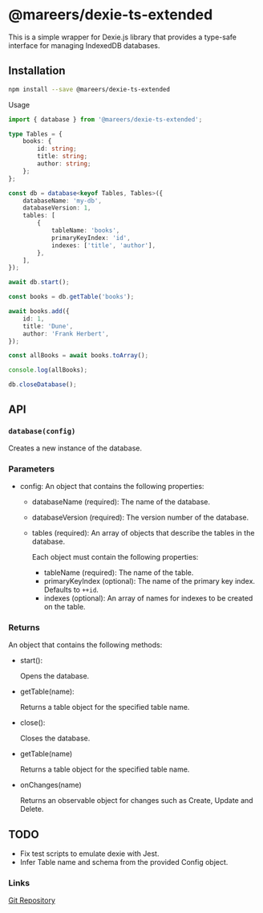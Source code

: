 # @mareers/dexie-ts-extended

This is a simple wrapper for Dexie.js library that provides a type-safe interface for managing IndexedDB databases.

## Installation

```sh
npm install --save @mareers/dexie-ts-extended
```

Usage

```typescript
import { database } from '@mareers/dexie-ts-extended';

type Tables = {
    books: {
        id: string;
        title: string;
        author: string;
    };
};

const db = database<keyof Tables, Tables>({
    databaseName: 'my-db',
    databaseVersion: 1,
    tables: [
        {
            tableName: 'books',
            primaryKeyIndex: 'id',
            indexes: ['title', 'author'],
        },
    ],
});

await db.start();

const books = db.getTable('books');

await books.add({
    id: 1,
    title: 'Dune',
    author: 'Frank Herbert',
});

const allBooks = await books.toArray();

console.log(allBooks);

db.closeDatabase();
```

## API

### `database(config)`

Creates a new instance of the database.

### Parameters

-   config: An object that contains the following properties:

    -   databaseName (required): The name of the database.
    -   databaseVersion (required): The version number of the database.
    -   tables (required): An array of objects that describe the tables in the database.

        Each object must contain the following properties:

        -   tableName (required): The name of the table.
        -   primaryKeyIndex (optional): The name of the primary key index. Defaults to
            `++id`.
        -   indexes (optional): An array of names for indexes to be created on the table.

### Returns

An object that contains the following methods:

-   start():

    Opens the database.

-   getTable(name):

    Returns a table object for the specified table name.

-   close():

    Closes the database.

-   getTable(name)

    Returns a table object for the specified table name.

-   onChanges(name)

    Returns an observable object for changes such as Create, Update and Delete.

## TODO

-   Fix test scripts to emulate dexie with Jest.
-   Infer Table name and schema from the provided Config object.

### Links

[Git Repository](https://github.com/bsreeram08/experiments/tree/main/packages/dexie-ts-extended)
